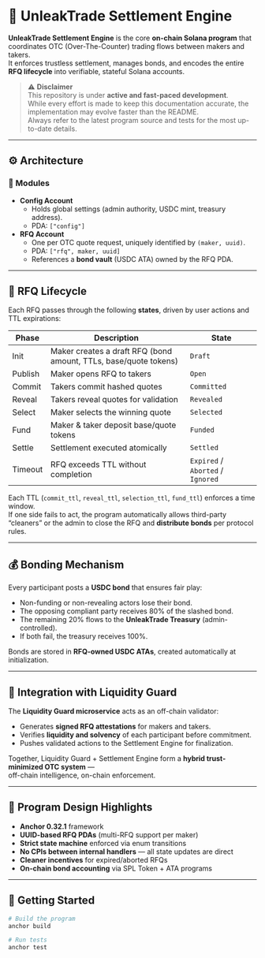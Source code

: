 # 🧩 UnleakTrade Settlement Engine

**UnleakTrade Settlement Engine** is the core **on-chain Solana program** that coordinates OTC (Over-The-Counter) trading flows between makers and takers.  
It enforces trustless settlement, manages bonds, and encodes the entire **RFQ lifecycle** into verifiable, stateful Solana accounts.

> ⚠️ **Disclaimer**  
> This repository is under **active and fast-paced development**.  
> While every effort is made to keep this documentation accurate, the implementation may evolve faster than the README.  
> Always refer to the latest program source and tests for the most up-to-date details.

---

## ⚙️ Architecture

### 🧱 Modules

- **Config Account**
  - Holds global settings (admin authority, USDC mint, treasury address).
  - PDA: `["config"]`
- **RFQ Account**
  - One per OTC quote request, uniquely identified by `(maker, uuid)`.
  - PDA: `["rfq", maker, uuid]`
  - References a **bond vault** (USDC ATA) owned by the RFQ PDA.

---

## 🔄 RFQ Lifecycle

Each RFQ passes through the following **states**, driven by user actions and TTL expirations:

| Phase | Description | State |
|-------|--------------|-------|
| Init | Maker creates a draft RFQ (bond amount, TTLs, base/quote tokens) | `Draft` |
| Publish | Maker opens RFQ to takers | `Open` |
| Commit | Takers commit hashed quotes | `Committed` |
| Reveal | Takers reveal quotes for validation | `Revealed` |
| Select | Maker selects the winning quote | `Selected` |
| Fund | Maker & taker deposit base/quote tokens | `Funded` |
| Settle | Settlement executed atomically | `Settled` |
| Timeout | RFQ exceeds TTL without completion | `Expired` / `Aborted` / `Ignored` |

Each TTL (`commit_ttl`, `reveal_ttl`, `selection_ttl`, `fund_ttl`) enforces a time window.  
If one side fails to act, the program automatically allows third-party “cleaners” or the admin to close the RFQ and **distribute bonds** per protocol rules.

---

## 💰 Bonding Mechanism

Every participant posts a **USDC bond** that ensures fair play:

- Non-funding or non-revealing actors lose their bond.
- The opposing compliant party receives 80% of the slashed bond.
- The remaining 20% flows to the **UnleakTrade Treasury** (admin-controlled).
- If both fail, the treasury receives 100%.

Bonds are stored in **RFQ-owned USDC ATAs**, created automatically at initialization.

---

## 🔗 Integration with Liquidity Guard

The **Liquidity Guard microservice** acts as an off-chain validator:

- Generates **signed RFQ attestations** for makers and takers.
- Verifies **liquidity and solvency** of each participant before commitment.
- Pushes validated actions to the Settlement Engine for finalization.

Together, Liquidity Guard + Settlement Engine form a **hybrid trust-minimized OTC system** —  
off-chain intelligence, on-chain enforcement.

---

## 🧠 Program Design Highlights

- **Anchor 0.32.1** framework
- **UUID-based RFQ PDAs** (multi-RFQ support per maker)
- **Strict state machine** enforced via enum transitions
- **No CPIs between internal handlers** — all state updates are direct
- **Cleaner incentives** for expired/aborted RFQs
- **On-chain bond accounting** via SPL Token + ATA programs

---

## 🧰 Getting Started

```bash
# Build the program
anchor build

# Run tests
anchor test
```
